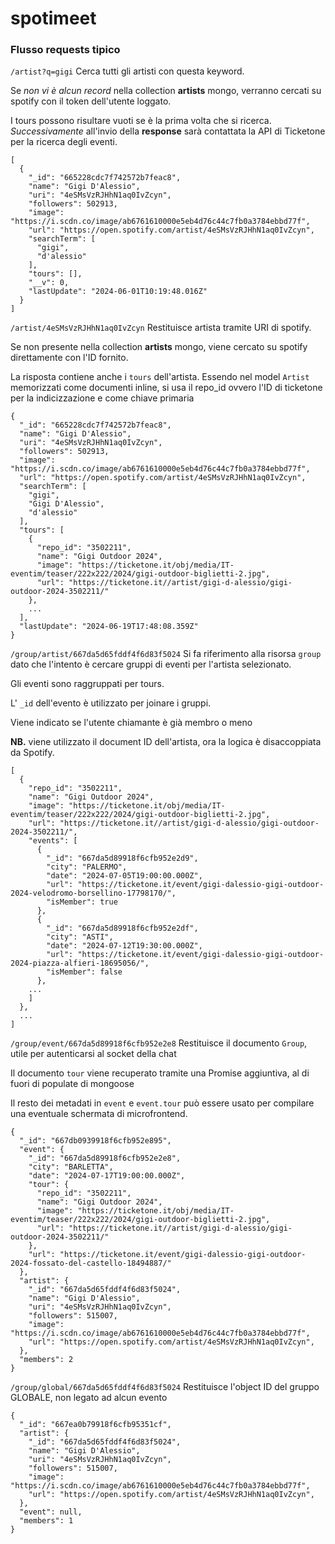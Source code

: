 # spotimeet

### Flusso requests tipico

`/artist?q=gigi`
Cerca tutti gli artisti con questa keyword. 

Se *non vi è alcun record* nella collection **artists** mongo, verranno cercati su spotify con il token dell'utente loggato.

I tours possono risultare vuoti se è la prima volta che si ricerca. *Successivamente* all'invio della **response** sarà contattata la API di Ticketone per la ricerca degli eventi.
```
[
  {
    "_id": "665228cdc7f742572b7feac8",
    "name": "Gigi D'Alessio",
    "uri": "4eSMsVzRJHhN1aq0IvZcyn",
    "followers": 502913,
    "image": "https://i.scdn.co/image/ab6761610000e5eb4d76c44c7fb0a3784ebbd77f",
    "url": "https://open.spotify.com/artist/4eSMsVzRJHhN1aq0IvZcyn",
    "searchTerm": [
      "gigi",
      "d'alessio"
    ],
    "tours": [],
    "__v": 0,
    "lastUpdate": "2024-06-01T10:19:48.016Z"
  }
]
```

`/artist/4eSMsVzRJHhN1aq0IvZcyn`
Restituisce artista tramite URI di spotify.

Se non presente nella collection **artists** mongo, viene cercato su spotify direttamente con l'ID fornito.

La risposta contiene anche i `tours` dell'artista. Essendo nel model `Artist` memorizzati come documenti inline, si usa il repo_id ovvero l'ID di ticketone per la indicizzazione e come chiave primaria
```
{
  "_id": "665228cdc7f742572b7feac8",
  "name": "Gigi D'Alessio",
  "uri": "4eSMsVzRJHhN1aq0IvZcyn",
  "followers": 502913,
  "image": "https://i.scdn.co/image/ab6761610000e5eb4d76c44c7fb0a3784ebbd77f",
  "url": "https://open.spotify.com/artist/4eSMsVzRJHhN1aq0IvZcyn",
  "searchTerm": [
    "gigi",
    "Gigi D'Alessio",
    "d'alessio"
  ],
  "tours": [
    {
      "repo_id": "3502211",
      "name": "Gigi Outdoor 2024",
      "image": "https://ticketone.it/obj/media/IT-eventim/teaser/222x222/2024/gigi-outdoor-biglietti-2.jpg",
      "url": "https://ticketone.it//artist/gigi-d-alessio/gigi-outdoor-2024-3502211/"
    },
    ...
  ],
  "lastUpdate": "2024-06-19T17:48:08.359Z"
}
```

`/group/artist/667da5d65fddf4f6d83f5024`
Si fa riferimento alla risorsa `group` dato che l'intento è cercare gruppi di eventi per l'artista selezionato.

Gli eventi sono raggruppati per tours.

L' `_id` dell'evento è utilizzato per joinare i gruppi.

Viene indicato se l'utente chiamante è già membro o meno

**NB.** viene utilizzato il document ID dell'artista, ora la logica è disaccoppiata da Spotify.
```
[
  {
    "repo_id": "3502211",
    "name": "Gigi Outdoor 2024",
    "image": "https://ticketone.it/obj/media/IT-eventim/teaser/222x222/2024/gigi-outdoor-biglietti-2.jpg",
    "url": "https://ticketone.it//artist/gigi-d-alessio/gigi-outdoor-2024-3502211/",
    "events": [
      {
        "_id": "667da5d89918f6cfb952e2d9",
        "city": "PALERMO",
        "date": "2024-07-05T19:00:00.000Z",
        "url": "https://ticketone.it/event/gigi-dalessio-gigi-outdoor-2024-velodromo-borsellino-17798170/",
        "isMember": true
      },
      {
        "_id": "667da5d89918f6cfb952e2df",
        "city": "ASTI",
        "date": "2024-07-12T19:30:00.000Z",
        "url": "https://ticketone.it/event/gigi-dalessio-gigi-outdoor-2024-piazza-alfieri-18695056/",
        "isMember": false
      },
    ...
    ]
  },
  ...
]
```

`/group/event/667da5d89918f6cfb952e2e8`
Restituisce il documento `Group`, utile per autenticarsi al socket della chat

Il documento `tour` viene recuperato tramite una Promise aggiuntiva, al di fuori di populate di mongoose

Il resto dei metadati in `event` e `event.tour` può essere usato per compilare una eventuale schermata di microfrontend.

```
{
  "_id": "667db0939918f6cfb952e895",
  "event": {
    "_id": "667da5d89918f6cfb952e2e8",
    "city": "BARLETTA",
    "date": "2024-07-17T19:00:00.000Z",
    "tour": {
      "repo_id": "3502211",
      "name": "Gigi Outdoor 2024",
      "image": "https://ticketone.it/obj/media/IT-eventim/teaser/222x222/2024/gigi-outdoor-biglietti-2.jpg",
      "url": "https://ticketone.it//artist/gigi-d-alessio/gigi-outdoor-2024-3502211/"
    },
    "url": "https://ticketone.it/event/gigi-dalessio-gigi-outdoor-2024-fossato-del-castello-18494887/"
  },
  "artist": {
    "_id": "667da5d65fddf4f6d83f5024",
    "name": "Gigi D'Alessio",
    "uri": "4eSMsVzRJHhN1aq0IvZcyn",
    "followers": 515007,
    "image": "https://i.scdn.co/image/ab6761610000e5eb4d76c44c7fb0a3784ebbd77f",
    "url": "https://open.spotify.com/artist/4eSMsVzRJHhN1aq0IvZcyn",
  },
  "members": 2
}
```

`/group/global/667da5d65fddf4f6d83f5024`
Restituisce l'object ID del gruppo GLOBALE, non legato ad alcun evento
```
{
  "_id": "667ea0b79918f6cfb95351cf",
  "artist": {
    "_id": "667da5d65fddf4f6d83f5024",
    "name": "Gigi D'Alessio",
    "uri": "4eSMsVzRJHhN1aq0IvZcyn",
    "followers": 515007,
    "image": "https://i.scdn.co/image/ab6761610000e5eb4d76c44c7fb0a3784ebbd77f",
    "url": "https://open.spotify.com/artist/4eSMsVzRJHhN1aq0IvZcyn",
  },
  "event": null,
  "members": 1
}
```
